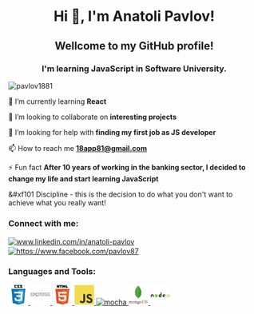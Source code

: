 <h1 align="center">Hi 👋, I'm Anatoli Pavlov!</h1>
<h2 align="center">Wellcome to my GitHub profile!</h2>
<h3 align="center">I'm learning JavaScript in Software University.</h3>

<p align="left"> <img src="https://komarev.com/ghpvc/?username=pavlov1881&label=Profile%20views&color=0e75b6&style=flat" alt="pavlov1881" /> </p>
  
 🌱 I’m currently learning **React**

 👯 I’m looking to collaborate on **interesting projects**

 🤝 I’m looking for help with **finding my first job as JS developer**

 📫 How to reach me **18app81@gmail.com**

 ⚡ Fun fact **Аfter 10 years of working in the banking sector, I decided to change my life and start learning JavaScript**

 &#xf101 Discipline - this is the decision to do what you don't want to achieve what you really want!


<h3 align="left">Connect with me:</h3>
<p align="left">
<a href="https://linkedin.com/in/www.linkedin.com/in/anatoli-pavlov" target="blank"><img align="center" src="https://raw.githubusercontent.com/rahuldkjain/github-profile-readme-generator/master/src/images/icons/Social/linked-in-alt.svg" alt="www.linkedin.com/in/anatoli-pavlov" height="30" width="40" /></a>
<a href="https://fb.com/https://www.facebook.com/pavlov87" target="blank"><img align="center" src="https://raw.githubusercontent.com/rahuldkjain/github-profile-readme-generator/master/src/images/icons/Social/facebook.svg" alt="https://www.facebook.com/pavlov87" height="30" width="40" /></a>
</p>

<h3 align="left">Languages and Tools:</h3>
<p align="left"> <a href="https://www.w3schools.com/css/" target="_blank" rel="noreferrer"> <img src="https://raw.githubusercontent.com/devicons/devicon/master/icons/css3/css3-original-wordmark.svg" alt="css3" width="40" height="40"/> </a> <a href="https://expressjs.com" target="_blank" rel="noreferrer"> <img src="https://raw.githubusercontent.com/devicons/devicon/master/icons/express/express-original-wordmark.svg" alt="express" width="40" height="40"/> </a> <a href="https://www.w3.org/html/" target="_blank" rel="noreferrer"> <img src="https://raw.githubusercontent.com/devicons/devicon/master/icons/html5/html5-original-wordmark.svg" alt="html5" width="40" height="40"/> </a> <a href="https://developer.mozilla.org/en-US/docs/Web/JavaScript" target="_blank" rel="noreferrer"> <img src="https://raw.githubusercontent.com/devicons/devicon/master/icons/javascript/javascript-original.svg" alt="javascript" width="40" height="40"/> </a> <a href="https://mochajs.org" target="_blank" rel="noreferrer"> <img src="https://www.vectorlogo.zone/logos/mochajs/mochajs-icon.svg" alt="mocha" width="40" height="40"/> </a> <a href="https://www.mongodb.com/" target="_blank" rel="noreferrer"> <img src="https://raw.githubusercontent.com/devicons/devicon/master/icons/mongodb/mongodb-original-wordmark.svg" alt="mongodb" width="40" height="40"/> </a> <a href="https://nodejs.org" target="_blank" rel="noreferrer"> <img src="https://raw.githubusercontent.com/devicons/devicon/master/icons/nodejs/nodejs-original-wordmark.svg" alt="nodejs" width="40" height="40"/> </a> </p>
